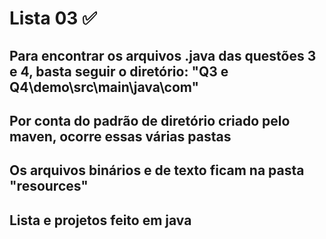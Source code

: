 # Lista 03 ✅ 

## Para encontrar os arquivos .java das questões 3 e 4, basta seguir o diretório: "Q3 e Q4\demo\src\main\java\com"

## Por conta do padrão de diretório criado pelo maven, ocorre essas várias pastas

## Os arquivos binários e de texto ficam na pasta "resources"

## Lista e projetos feito em java